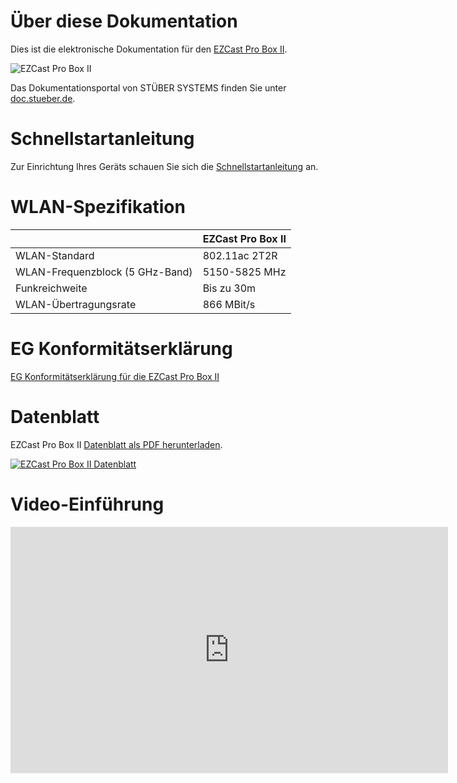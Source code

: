 # Über diese Dokumentation

Dies ist die elektronische Dokumentation für den [EZCast Pro Box II](https://www.ezcastpro.de).

![EZCast Pro Box II](/images/ezcastproII_box_small.jpg)

Das Dokumentationsportal von STÜBER SYSTEMS finden Sie unter [doc.stueber.de](https://doc.stueber.de).

# Schnellstartanleitung

Zur Einrichtung Ihres Geräts schauen Sie sich die [Schnellstartanleitung](quickstart.md) an.

# WLAN-Spezifikation

|  | EZCast Pro Box II |
| :---- | :---- |
| WLAN-Standard | 802.11ac 2T2R | 
| WLAN-Frequenzblock (5 GHz-Band) |  5150-5825 MHz |
| Funkreichweite | Bis zu 30m |
| WLAN-Übertragungsrate |  866 MBit/s |

# EG Konformitätserklärung

[EG Konformitätserklärung für die EZCast Pro Box II](https://download.stueber.de/doc/de/ezcastpro/ezcastpro-box-II.konformitaetserklaerung.pdf)

# Datenblatt

EZCast Pro Box II [Datenblatt als PDF herunterladen](https://download.stueber.de/doc/de/ezcastpro/ezcastpro-box-II.brochure.de.pdf).

<a href="https://download.stueber.de/doc/de/ezcastpro/ezcastpro-box-II.brochure.de.pdf" align="left" target="_blank"><img src="/images/ezcastpro-box-II.brochure_Seite_1.png" alt="EZCast Pro Box II Datenblatt"></a>

# Video-Einführung

<iframe width="700" height="394" src="https://www.youtube.com/embed/zq9lRXVevTk" frameborder="0" allow="accelerometer; autoplay; encrypted-media; gyroscope; picture-in-picture" allowfullscreen></iframe>